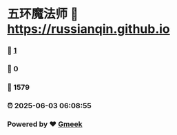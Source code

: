 # 五环魔法师 :link: https://russianqin.github.io 
### :page_facing_up: [1](https://russianqin.github.io/tag.html) 
### :speech_balloon: 0 
### :hibiscus: 1579 
### :alarm_clock: 2025-06-03 06:08:55 
### Powered by :heart: [Gmeek](https://github.com/Meekdai/Gmeek)
